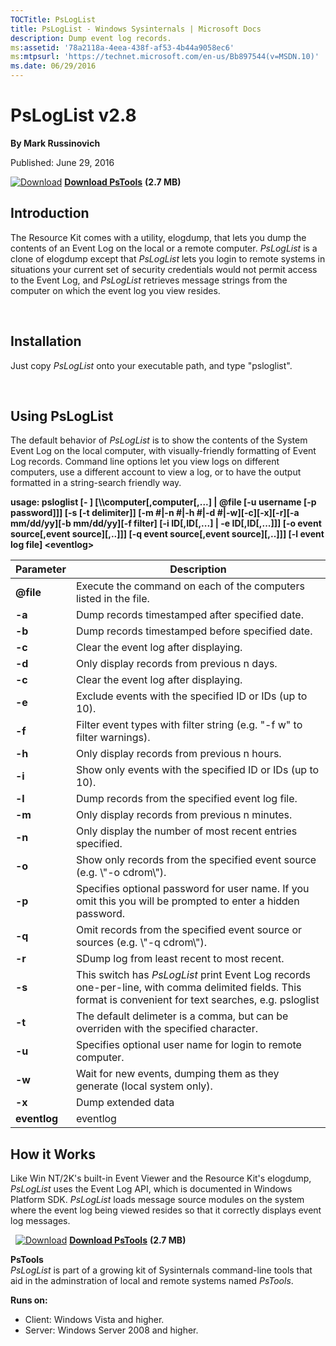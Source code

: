 ```yaml
--- 
TOCTitle: PsLogList
title: PsLogList - Windows Sysinternals | Microsoft Docs
description: Dump event log records.
ms:assetid: '78a2118a-4eea-438f-af53-4b44a9058ec6'
ms:mtpsurl: 'https://technet.microsoft.com/en-us/Bb897544(v=MSDN.10)'
ms.date: 06/29/2016
---
```


PsLogList v2.8
===============

**By Mark Russinovich**

Published: June 29, 2016

[![Download](/media/landing/sysinternals/download_sm.png)](https://download.sysinternals.com/files/PSTools.zip) [**Download PsTools**](https://download.sysinternals.com/files/PSTools.zip) **(2.7 MB)**

## Introduction

The Resource Kit comes with a utility, elogdump, that lets you dump the
contents of an Event Log on the local or a remote computer. *PsLogList*
is a clone of elogdump except that *PsLogList* lets you login to remote
systems in situations your current set of security credentials would not
permit access to the Event Log, and *PsLogList* retrieves message
strings from the computer on which the event log you view resides.  

 

## Installation

Just copy *PsLogList* onto your executable path, and type "psloglist".  

 

## Using PsLogList

The default behavior of *PsLogList* is to show the contents of the
System Event Log on the local computer, with visually-friendly
formatting of Event Log records. Command line options let you view logs
on different computers, use a different account to view a log, or to
have the output formatted in a string-search friendly way.

**usage: psloglist \[- \] \[\\\\computer\[,computer\[,...\] | @file \[-u
username \[-p password\]\]\] \[-s \[-t delimiter\]\] \[-m \#|-n \#|-h
\#|-d \#|-w\]\[-c\]\[-x\]\[-r\]\[-a mm/dd/yy\]\[-b mm/dd/yy\]\[-f
filter\] \[-i ID\[,ID\[,...\] | -e ID\[,ID\[,...\]\]\] \[-o event
source\[,event source\]\[,..\]\]\] \[-q event source\[,event
source\]\[,..\]\]\] \[-l event log file\] &lt;eventlog&gt;**

 
|Parameter  |Description  |
|---------|---------|
|  **@file**    |  Execute the command on each of the computers listed in the file.|
|  **-a**       |  Dump records timestamped after specified date.|
|  **-b**       |  Dump records timestamped before specified date.|
|  **-c**       |  Clear the event log after displaying.|
|  **-d**       |  Only display records from previous n days.|
|  **-c**       |  Clear the event log after displaying.|
|  **-e**       |  Exclude events with the specified ID or IDs (up to 10).|
|  **-f**       |  Filter event types with filter string (e.g. "-f w" to filter warnings).|
|  **-h**       |  Only display records from previous n hours.|
|  **-i**       |  Show only events with the specified ID or IDs (up to 10).|
|  **-l**       |  Dump records from the specified event log file.|
|  **-m**       |  Only display records from previous n minutes.|
|  **-n**       |  Only display the number of most recent entries specified.|
|  **-o**       |  Show only records from the specified event source (e.g. \\"-o cdrom\\").|
|  **-p**       |  Specifies optional password for user name. If you omit this you will be prompted to enter a hidden password.|
|  **-q**       |  Omit records from the specified event source or sources (e.g. \\"-q cdrom\\").|
|  **-r**       |  SDump log from least recent to most recent.|
|  **-s**       |  This switch has *PsLogList* print Event Log records one-per-line, with comma delimited fields. This format is convenient for text searches, e.g. psloglist | findstr /i text, and for importing the output into a spreadsheet.|
|  **-t**       |  The default delimeter is a comma, but can be overriden with the specified character.|
|  **-u**       |  Specifies optional user name for login to remote computer.|
|  **-w**       |  Wait for new events, dumping them as they generate (local system only).|
|  **-x**       |  Dump extended data|
|  **eventlog** |  eventlog|
  

## How it Works

Like Win NT/2K's built-in Event Viewer and the Resource Kit's elogdump,
*PsLogList* uses the Event Log API, which is documented in Windows
Platform SDK. *PsLogList* loads message source modules on the system
where the event log being viewed resides so that it correctly displays
event log messages.

 
[![Download](/media/landing/sysinternals/download_sm.png)](https://download.sysinternals.com/files/PSTools.zip) [**Download PsTools**](https://download.sysinternals.com/files/PSTools.zip) **(2.7 MB)**

**PsTools**  
*PsLogList* is part of a growing kit of Sysinternals command-line tools
that aid in the adminstration of local and remote systems named
*PsTools*.

**Runs on:**

-   Client: Windows Vista and higher.
-   Server: Windows Server 2008 and higher.



